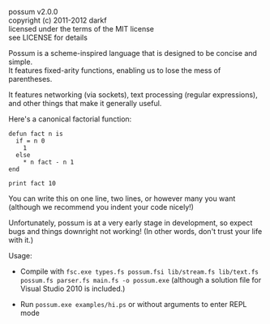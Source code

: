 possum v2.0.0  
copyright (c) 2011-2012 darkf  
licensed under the terms of the MIT license  
see LICENSE for details

Possum is a scheme-inspired language that is designed to be concise and simple.  
It features fixed-arity functions, enabling us to lose the mess of parentheses.

It features networking (via sockets), text processing (regular expressions), and other things that make it generally useful.

Here's a canonical factorial function:

    defun fact n is
      if = n 0
        1
      else
        * n fact - n 1
    end

    print fact 10

You can write this on one line, two lines, or however many you want (although we recommend you indent your code nicely!)

Unfortunately, possum is at a very early stage in development, so expect bugs and things downright not working! (In other words, don't trust your life with it.)

Usage:

- Compile with `fsc.exe types.fs possum.fsi lib/stream.fs lib/text.fs possum.fs parser.fs main.fs -o possum.exe` (although a solution file for Visual Studio 2010 is included.)

- Run `possum.exe examples/hi.ps`
  or without arguments to enter REPL mode